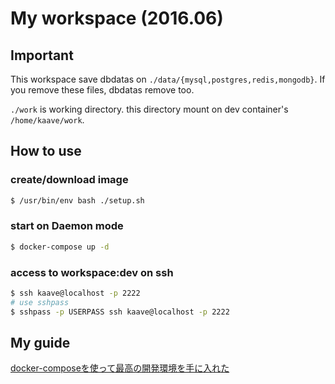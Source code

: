 # My workspace (2016.06)

## Important

This workspace save dbdatas on `./data/{mysql,postgres,redis,mongodb}`.
If you remove these files, dbdatas remove too.

`./work` is working directory. this directory mount on dev container's `/home/kaave/work`.

## How to use
### create/download image

```bash
$ /usr/bin/env bash ./setup.sh
```

### start on Daemon mode

```bash
$ docker-compose up -d
```

### access to workspace:dev on ssh

```bash
$ ssh kaave@localhost -p 2222
# use sshpass
$ sshpass -p USERPASS ssh kaave@localhost -p 2222
```

## My guide

[docker-composeを使って最高の開発環境を手に入れた](http://blog.muuny-blue.info/7d128c1d4a33165a8676d1650d8ff828.html)
